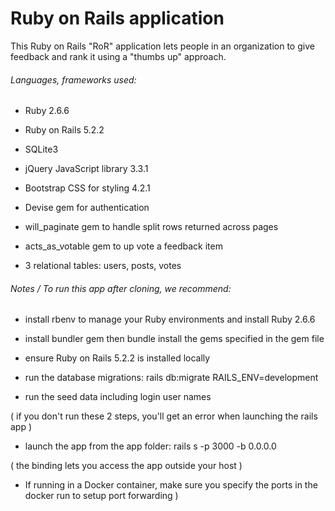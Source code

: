 # Ruby on Rails application

This Ruby on Rails "RoR" application lets people in an organization to give feedback and rank it using a "thumbs up" approach.

###### Languages, frameworks used:

* Ruby 2.6.6

* Ruby on Rails 5.2.2

* SQLite3

* jQuery JavaScript library 3.3.1

* Bootstrap CSS for styling 4.2.1

* Devise gem for authentication

* will_paginate gem to handle split rows returned across pages

* acts_as_votable gem to up vote a feedback item

* 3 relational tables: users, posts, votes

###### Notes / To run this app after cloning, we recommend:

* install rbenv to manage your Ruby environments and install Ruby 2.6.6

* install bundler gem then bundle install the gems specified in the gem file

* ensure Ruby on Rails 5.2.2 is installed locally

* run the database migrations: rails db:migrate RAILS_ENV=development

* run the seed data including login user names

 ( if you don't run these 2 steps, you'll get an error when launching the rails app )

 * launch the app from the app folder: rails s -p 3000 -b 0.0.0.0

 ( the binding lets you access the app outside your host )

 * If running in a Docker container, make sure you specify the ports in the docker run to setup port forwarding )

